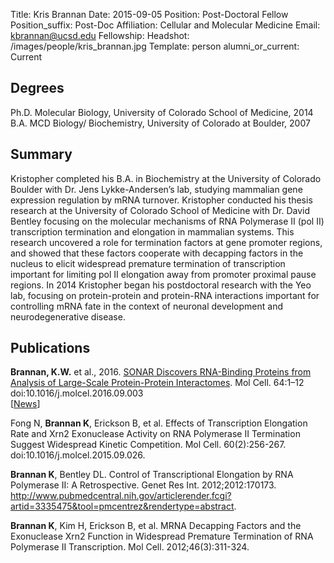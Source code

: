 Title: Kris Brannan
Date: 2015-09-05
Position: Post-Doctoral Fellow
Position_suffix: Post-Doc
Affiliation: Cellular and Molecular Medicine
Email: kbrannan@ucsd.edu
Fellowship:
Headshot: /images/people/kris_brannan.jpg
Template: person
alumni_or_current: Current

## Degrees

Ph.D. Molecular Biology, University of Colorado School of Medicine, 2014 <br>
B.A. MCD Biology/ Biochemistry, University of Colorado at Boulder, 2007

## Summary
Kristopher completed his B.A. in Biochemistry at the University of Colorado Boulder with Dr. Jens Lykke-Andersen’s lab, studying mammalian gene expression regulation by mRNA turnover.  Kristopher conducted his thesis research at the University of Colorado School of Medicine with Dr. David Bentley focusing on the molecular mechanisms of RNA Polymerase II (pol II) transcription termination and elongation in mammalian systems.  This research uncovered a role for termination factors at gene promoter regions, and showed that these factors cooperate with decapping factors in the nucleus to elicit widespread premature termination of transcription important for limiting pol II elongation away from promoter proximal pause regions.  In 2014 Kristopher began his postdoctoral research with the Yeo lab, focusing on protein-protein and protein-RNA interactions important for controlling mRNA fate in the context of neuronal development and neurodegenerative disease.  

## Publications
**Brannan, K.W.** et al., 2016. [SONAR Discovers RNA-Binding Proteins from Analysis of Large-Scale Protein-Protein Interactomes](/papers/2016/Kris_MolecularCell_2016.pdf). Mol Cell. 64:1–12 doi:10.1016/j.molcel.2016.09.003   
[[News](http://ucsdhealthsciences.tumblr.com/post/151431362850/computer-modeling-finds-new-rna-binding-proteins)]


Fong N, **Brannan K**, Erickson B, et al. Effects of Transcription Elongation Rate and Xrn2 Exonuclease Activity on RNA Polymerase II Termination Suggest Widespread Kinetic Competition. Mol Cell. 60(2):256-267. doi:10.1016/j.molcel.2015.09.026.

**Brannan K**, Bentley DL. Control of Transcriptional Elongation by RNA Polymerase II: A Retrospective. Genet Res Int. 2012;2012:170173. http://www.pubmedcentral.nih.gov/articlerender.fcgi?artid=3335475&tool=pmcentrez&rendertype=abstract.

**Brannan K**, Kim H, Erickson B, et al. MRNA Decapping Factors and the Exonuclease Xrn2 Function in Widespread Premature Termination of RNA Polymerase II Transcription. Mol Cell. 2012;46(3):311-324.
